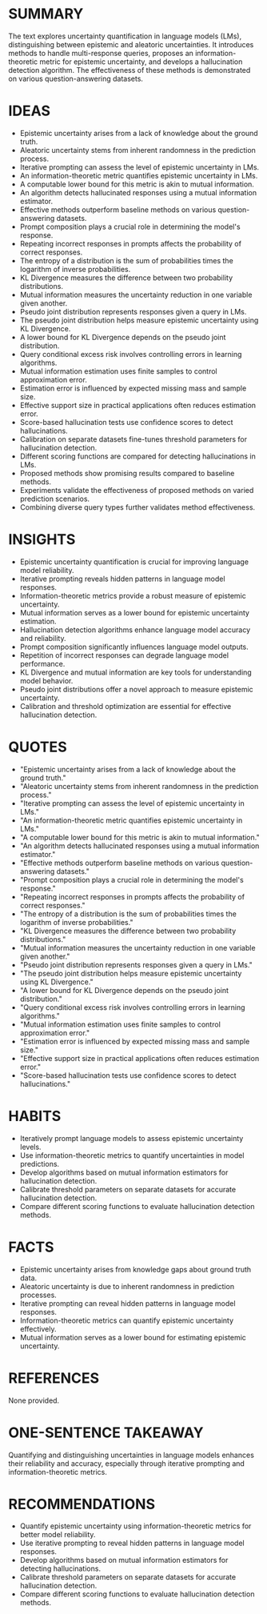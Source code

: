 # SUMMARY

The text explores uncertainty quantification in language models (LMs), distinguishing between epistemic and aleatoric uncertainties. It introduces methods to handle multi-response queries, proposes an information-theoretic metric for epistemic uncertainty, and develops a hallucination detection algorithm. The effectiveness of these methods is demonstrated on various question-answering datasets.

# IDEAS

- Epistemic uncertainty arises from a lack of knowledge about the ground truth.
- Aleatoric uncertainty stems from inherent randomness in the prediction process.
- Iterative prompting can assess the level of epistemic uncertainty in LMs.
- An information-theoretic metric quantifies epistemic uncertainty in LMs.
- A computable lower bound for this metric is akin to mutual information.
- An algorithm detects hallucinated responses using a mutual information estimator.
- Effective methods outperform baseline methods on various question-answering datasets.
- Prompt composition plays a crucial role in determining the model's response.
- Repeating incorrect responses in prompts affects the probability of correct responses.
- The entropy of a distribution is the sum of probabilities times the logarithm of inverse probabilities.
- KL Divergence measures the difference between two probability distributions.
- Mutual information measures the uncertainty reduction in one variable given another.
- Pseudo joint distribution represents responses given a query in LMs.
- The pseudo joint distribution helps measure epistemic uncertainty using KL Divergence.
- A lower bound for KL Divergence depends on the pseudo joint distribution.
- Query conditional excess risk involves controlling errors in learning algorithms.
- Mutual information estimation uses finite samples to control approximation error.
- Estimation error is influenced by expected missing mass and sample size.
- Effective support size in practical applications often reduces estimation error.
- Score-based hallucination tests use confidence scores to detect hallucinations.
- Calibration on separate datasets fine-tunes threshold parameters for hallucination detection.
- Different scoring functions are compared for detecting hallucinations in LMs.
- Proposed methods show promising results compared to baseline methods.
- Experiments validate the effectiveness of proposed methods on varied prediction scenarios.
- Combining diverse query types further validates method effectiveness.

# INSIGHTS

- Epistemic uncertainty quantification is crucial for improving language model reliability.
- Iterative prompting reveals hidden patterns in language model responses.
- Information-theoretic metrics provide a robust measure of epistemic uncertainty.
- Mutual information serves as a lower bound for epistemic uncertainty estimation.
- Hallucination detection algorithms enhance language model accuracy and reliability.
- Prompt composition significantly influences language model outputs.
- Repetition of incorrect responses can degrade language model performance.
- KL Divergence and mutual information are key tools for understanding model behavior.
- Pseudo joint distributions offer a novel approach to measure epistemic uncertainty.
- Calibration and threshold optimization are essential for effective hallucination detection.

# QUOTES

- "Epistemic uncertainty arises from a lack of knowledge about the ground truth."
- "Aleatoric uncertainty stems from inherent randomness in the prediction process."
- "Iterative prompting can assess the level of epistemic uncertainty in LMs."
- "An information-theoretic metric quantifies epistemic uncertainty in LMs."
- "A computable lower bound for this metric is akin to mutual information."
- "An algorithm detects hallucinated responses using a mutual information estimator."
- "Effective methods outperform baseline methods on various question-answering datasets."
- "Prompt composition plays a crucial role in determining the model's response."
- "Repeating incorrect responses in prompts affects the probability of correct responses."
- "The entropy of a distribution is the sum of probabilities times the logarithm of inverse probabilities."
- "KL Divergence measures the difference between two probability distributions."
- "Mutual information measures the uncertainty reduction in one variable given another."
- "Pseudo joint distribution represents responses given a query in LMs."
- "The pseudo joint distribution helps measure epistemic uncertainty using KL Divergence."
- "A lower bound for KL Divergence depends on the pseudo joint distribution."
- "Query conditional excess risk involves controlling errors in learning algorithms."
- "Mutual information estimation uses finite samples to control approximation error."
- "Estimation error is influenced by expected missing mass and sample size."
- "Effective support size in practical applications often reduces estimation error."
- "Score-based hallucination tests use confidence scores to detect hallucinations."

# HABITS

- Iteratively prompt language models to assess epistemic uncertainty levels.
- Use information-theoretic metrics to quantify uncertainties in model predictions.
- Develop algorithms based on mutual information estimators for hallucination detection.
- Calibrate threshold parameters on separate datasets for accurate hallucination detection.
- Compare different scoring functions to evaluate hallucination detection methods.

# FACTS

- Epistemic uncertainty arises from knowledge gaps about ground truth data.
- Aleatoric uncertainty is due to inherent randomness in prediction processes.
- Iterative prompting can reveal hidden patterns in language model responses.
- Information-theoretic metrics can quantify epistemic uncertainty effectively.
- Mutual information serves as a lower bound for estimating epistemic uncertainty.

# REFERENCES

None provided.

# ONE-SENTENCE TAKEAWAY

Quantifying and distinguishing uncertainties in language models enhances their reliability and accuracy, especially through iterative prompting and information-theoretic metrics.

# RECOMMENDATIONS

- Quantify epistemic uncertainty using information-theoretic metrics for better model reliability.
- Use iterative prompting to reveal hidden patterns in language model responses.
- Develop algorithms based on mutual information estimators for detecting hallucinations.
- Calibrate threshold parameters on separate datasets for accurate hallucination detection.
- Compare different scoring functions to evaluate hallucination detection methods.